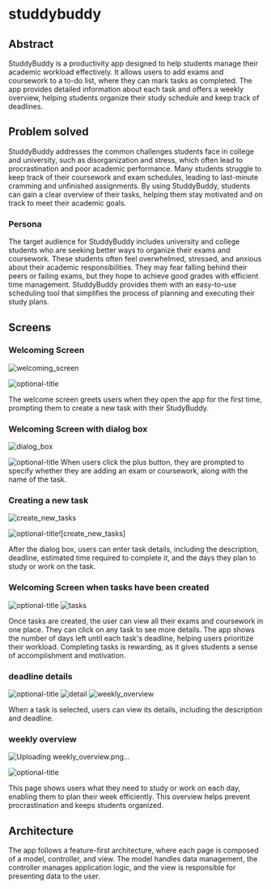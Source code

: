 # studdybuddy

## Abstract
StuddyBuddy is a productivity app designed to help students manage their academic workload effectively. It allows users to add exams and coursework to a to-do list, where they can mark tasks as completed. The app provides detailed information about each task and offers a weekly overview, helping students organize their study schedule and keep track of deadlines.
## Problem solved

StuddyBuddy addresses the common challenges students face in college and university, such as disorganization and stress, which often lead to procrastination and poor academic performance. Many students struggle to keep track of their coursework and exam schedules, leading to last-minute cramming and unfinished assignments. By using StuddyBuddy, students can gain a clear overview of their tasks, helping them stay motivated and on track to meet their academic goals.

### Persona
The target audience for StuddyBuddy includes university and college students who are seeking better ways to organize their exams and coursework. These students often feel overwhelmed, stressed, and anxious about their academic responsibilities. They may fear falling behind their peers or failing exams, but they hope to achieve good grades with efficient time management. StuddyBuddy provides them with an easy-to-use scheduling tool that simplifies the process of planning and executing their study plans.

## Screens
### Welcoming Screen
![welcoming_screen](https://github.com/user-attachments/assets/2d93bf9a-aa2d-47df-b4d1-6a6f4d11384e)

![](C:\studybuddy\assets\screens\welcoming_screen.png "optional-title")

The welcome screen greets users when they open the app for the first time, prompting them to create a new task with their StudyBuddy.
### Welcoming Screen with dialog box
![dialog_box](https://github.com/user-attachments/assets/5282476b-1a9e-4b1e-a1e6-1e7b08323415)

![](C:\studybuddy\assets\screens\dialog_box.png "optional-title")
When users click the plus button, they are prompted to specify whether they are adding an exam or coursework, along with the name of the task.

### Creating a new task
![create_new_tasks](https://github.com/user-attachments/assets/97317098-a9d4-482d-ab41-6fccf576d3b5)

![](C:\studybuddy\assets\screens\create_new_tasks.png "optional-title")![create_new_tasks]

After the dialog box, users can enter task details, including the description, deadline, estimated time required to complete it, and the days they plan to study or work on the task.

### Welcoming Screen when tasks have been created 
![](C:\studybuddy\assets\screens\tasks.png "optional-title")
![tasks](https://github.com/user-attachments/assets/9ffae188-46b1-4d91-a592-4dea3829643b)

Once tasks are created, the user can view all their exams and coursework in one place. They can click on any task to see more details. The app shows the number of days left until each task's deadline, helping users prioritize their workload. Completing tasks is rewarding, as it gives students a sense of accomplishment and motivation.

### deadline details
![](C:\studybuddy\assets\screens\detail.png "optional-title")
![detail](https://github.com/user-attachments/assets/e69ca6dd-71fe-46f2-9e32-ac9cee18990e)
![weekly_overview](https://github.com/user-attachments/assets/186e40a6-8437-4dad-ba50-1885526d036b)

When a task is selected, users can view its details, including the description and deadline.

### weekly overview
![Uploading weekly_overview.png…]()

![](C:\studybuddy\assets\screens\detail.png "optional-title")

This page shows users what they need to study or work on each day, enabling them to plan their week efficiently. This overview helps prevent procrastination and keeps students organized.


## Architecture
The app follows a feature-first architecture, where each page is composed of a model, controller, and view. The model handles data management, the controller manages application logic, and the view is responsible for presenting data to the user.
